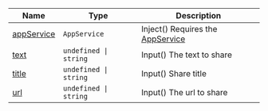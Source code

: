 <section id="main" data-note="AUTO-GENERATED CONTENT, DO NOT EDIT DIRECTLY!">

| Name                                                                                                     | Type                             | Description                                                                    |
| -------------------------------------------------------------------------------------------------------- | -------------------------------- | ------------------------------------------------------------------------------ |
| [appService](https://nguix-starter.lamnhan.com/content/reference/classes/sharecomponent.html#appservice) | <code>AppService</code>          | Inject() Requires the [AppService](https://ngx-useful.lamnhan.com/service/app) |
| [text](https://nguix-starter.lamnhan.com/content/reference/classes/sharecomponent.html#text)             | <code>undefined \| string</code> | Input() The text to share                                                      |
| [title](https://nguix-starter.lamnhan.com/content/reference/classes/sharecomponent.html#title)           | <code>undefined \| string</code> | Input() Share title                                                            |
| [url](https://nguix-starter.lamnhan.com/content/reference/classes/sharecomponent.html#url)               | <code>undefined \| string</code> | Input() The url to share                                                       |

</section>
